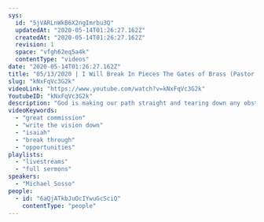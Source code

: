 ```yaml
---
sys:
  id: "5jVARLnWkB6X2ngImrbu3Q"
  updatedAt: "2020-05-14T01:26:27.162Z"
  createdAt: "2020-05-14T01:26:27.162Z"
  revision: 1
  space: "vfgh62eq5a4k"
  contentType: "videos"
date: "2020-05-14T01:26:27.162Z"
title: "05/13/2020 | I Will Break In Pieces The Gates of Brass (Pastor Mike Sosso)"
slug: "kNxFqVc3G2k"
videoLink: "https://www.youtube.com/watch?v=kNxFqVc3G2k"
YoutubeID: "kNxFqVc3G2k"
description: "God is making our path straight and tearing down any obstacles that lay in our path. Let us pursue Him and His ways of doing things and he will reveal the treasures in hidden places. This sermon was delivered by Pastor Michael Sosso at Freedom Fellowship Church on May 13, 2020."
videoKeywords:
  - "great commission"
  - "write the vision down"
  - "isaiah"
  - "break through"
  - "opportunities"
playlists:
  - "livestreams"
  - "full sermons"
speakers:
  - "Michael Sosso"
people:
  - id: "6aQjATkbJuOcIYwuGcSciQ"
    contentType: "people"
---
```

